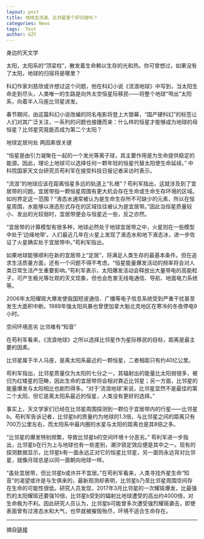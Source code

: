 ```yaml
---
layout: post
title: 地球去流浪，比邻星是个好归宿吗？
categories: News
tags:  Test
author: GZY
---
```


身边的天文学

太阳，太阳系的“顶梁柱”，散发着生命赖以生存的光和热。你可曾想过，如果没有了太阳，地球的归宿将是哪里？

科幻作家刘慈欣或许想过这个问题，他在科幻小说《流浪地球》中写到，当太阳生命走到尽头，人类唯一的生路是向外太空恒星际移民——将整个地球“甩出”太阳系，向着半人马座比邻星进发。

春节期间，由这篇科幻小说改编的同名电影将登上大银幕，“国产硬科幻”的标签让人们对其广泛关注，一系列的问题也接踵而来：什么样的恒星才能够成为地球的母恒星？比邻星究竟能否成为第二个太阳？

地球定居何处 两因素很关键

“恒星是由引力凝聚在一起的一个发光等离子球，其主要作用是为生命提供稳定的能源。因此，理论上地球可以选择任何一颗年轻的恒星代替太阳使生命延续。” 中科院国家天文台研究员苟利军在接受科技日报记者采访时表示。

“流浪”的地球应该在距离恒星多远的轨道上“扎根”？苟利军指出，这就涉及到了宜居带的问题。宜居带指一颗恒星周围有更大机会存在生命或生命生存环境的区域。如何界定这一范围？“液态水通常被认为是生命生存所不可缺少的元素，所以在恒星周围，水能够以液态形式存在的区域往往被认为是宜居带。”因此当恒星质量较小、发出的光较弱时，宜居带便会与恒星近一些，反之亦然。

“宜居带的计算模型有很多种，地球必然处于地球宜居带之中，火星则在一些模型中处于‘边缘地带’。人们最近几年在火星上发现了液态水和地下液态冰，进一步佐证了火星确实处于宜居带中。”苟利军指出。

如果地球能够顺利在新的宜居带上“定居”，将满足人类生存的最基本条件。但在追求生活质量方面，还有一个问题不得不考虑。“恒星能量爆发活动的频率将会对人类日常生活产生重要影响。”苟利军表示，太阳爆发活动会释放出大量带电的高能粒子，可产生极光等壮观的天文现象，但也会危害无线电通信、导航、地面电力系统等。

2006年太阳耀斑大爆发使我国短波通信、广播等电子信息系统受到严重干扰甚至发生大面积中断。1989年强太阳风暴也曾使加拿大魁北克地区在寒冷的冬夜停电9小时。

空间环境恶劣 比邻难有“知音”

在苟利军看来，《流浪地球》之所以选择比邻星作为星际移民的目标，距离是最主要的因素。

比邻星属于半人马座，是离太阳系最近的一颗恒星，二者相距只有约40亿公里。

苟利军指出，比邻星质量仅为太阳的七分之一，其辐射出的能量比太阳弱很多，被归为红矮星的范畴，因此生命的宜居带将会相对靠近比邻星；另一方面，比邻星的能量爆发与太阳相比也剧烈得多。“对于‘流浪地球’来说，比邻星显然不是最佳的第二个太阳，但它是离太阳系最近的恒星，人类没有更好的选择。”

事实上，天文学家们已经在比邻星周围探测到一颗位于宜居带内的行星——比邻星b。苟利军告诉记者，比邻星b的质量约为地球的1.3倍，与比邻星之间的距离只有700万公里左右，而太阳系中最内圈的水星与太阳的距离也是其8倍之多。

“比邻星的爆发特别频繁，导致比邻星b的空间环境十分恶劣。” 苟利军进一步指出，比邻星b在行为上与地球也有一些差别，潮汐锁定效应便是其中之一。现有的探测数据显示，比邻星b有一面永远正对它的恒星比邻星，另一面则永远背对比邻星，就像月球总是以同一面朝向地球一样。

“虽处宜居带，但比邻星b或许并不宜居。”在苟利军看来，人类寻找外星生命“知音”的渴望或许是与生俱来的，最新观测却表明，比邻星b乃至比邻星周围空间存在生命的可能性很低。研究人员发现，2017年3月比邻星的一次耀斑爆发，比最强烈的太阳耀斑还要强10倍，比邻星b受到的辐射比地球遭受的高出约4000倍，对生命极为不利。因此研究人员认为，比邻星b可能曾多次遭受强烈耀斑袭击，即使表面曾有过液态水和大气，也早就被摧毁殆尽，环境不适合生命存在。

*****

摘自[链接](http://tech.qq.com/a/20190131/004935.htm)